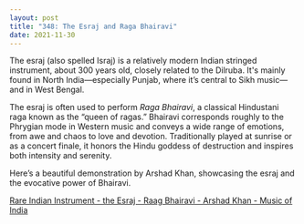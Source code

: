 ```yaml
---
layout: post
title: "348: The Esraj and Raga Bhairavi"
date: 2021-11-30
---
```


The esraj (also spelled Israj) is a relatively modern Indian stringed instrument, about 300 years old, closely related to the Dilruba. It's mainly found in North India—especially Punjab, where it’s central to Sikh music—and in West Bengal.  

The esraj is often used to perform *Raga Bhairavi*, a classical Hindustani raga known as the “queen of ragas.” Bhairavi corresponds roughly to the Phrygian mode in Western music and conveys a wide range of emotions, from awe and chaos to love and devotion. Traditionally played at sunrise or as a concert finale, it honors the Hindu goddess of destruction and inspires both intensity and serenity.

Here’s a beautiful demonstration by Arshad Khan, showcasing the esraj and the evocative power of Bhairavi.

[Rare Indian Instrument - the Esraj - Raag Bhairavi - Arshad Khan - Music of India](https://youtu.be/v488qzY6kpA)
